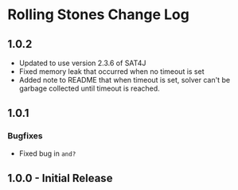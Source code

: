 # Rolling Stones Change Log

## 1.0.2

* Updated to use version 2.3.6 of SAT4J
* Fixed memory leak that occurred when no timeout is set
* Added note to README that when timeout is set, solver can't be garbage collected until timeout is reached.

## 1.0.1

### Bugfixes

* Fixed bug in `and?`

## 1.0.0 - Initial Release

